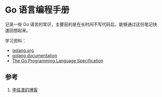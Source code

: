 <!-- toc -->
# Go 语言编程手册

记录一些 Go 语言的常识，主要目的是在长时间不写代码后，能够通过这份笔记快速回想起来。

学习资料：

* [golang.org][2]
* [golang documentation][2]
* [The Go Programming Language Specification][3]

## 参考

1. [李佶澳的博客][1]

[1]: https://www.lijiaocn.com "李佶澳的博客"
[2]: https://golang.org/ "golang.org"
[3]: https://golang.org/doc/ "golang documentation"
[4]: https://golang.org/ref/spec "The Go Programming Language Specification"
